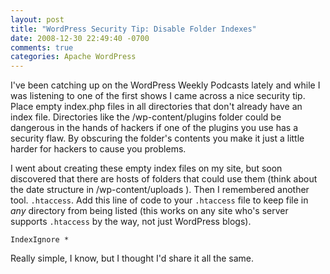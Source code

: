 ```yaml
---
layout: post
title: "WordPress Security Tip: Disable Folder Indexes"
date: 2008-12-30 22:49:40 -0700
comments: true
categories: Apache WordPress
---
```


I've been catching up on the WordPress Weekly Podcasts lately and while I was listening to one of the first shows I came across a nice security tip. Place empty index.php files in all directories that don't already have an index file. Directories like the /wp-content/plugins folder could be dangerous in the hands of hackers if one of the plugins you use has a security flaw. By obscuring the folder's contents you make it just a little harder for hackers to cause you problems.

I went about creating these empty index files on my site, but soon discovered that there are hosts of folders that could use them (think about the date structure in /wp-content/uploads ). Then I remembered another tool. `.htaccess`. Add this line of code to your `.htaccess` file to keep file in *any* directory from being listed (this works on any site who's server supports `.htaccess` by the way, not just WordPress blogs).

```
IndexIgnore *
```

Really simple, I know, but I thought I'd share it all the same.